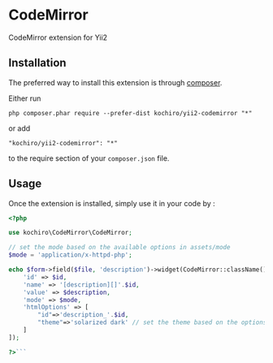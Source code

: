 CodeMirror
==========
CodeMirror extension for Yii2

Installation
------------

The preferred way to install this extension is through [composer](http://getcomposer.org/download/).

Either run

```
php composer.phar require --prefer-dist kochiro/yii2-codemirror "*"
```

or add

```
"kochiro/yii2-codemirror": "*"
```

to the require section of your `composer.json` file.


Usage
-----

Once the extension is installed, simply use it in your code by  :

```php
<?php 

use kochiro\CodeMirror\CodeMirror; 

// set the mode based on the available options in assets/mode
$mode = 'application/x-httpd-php';

echo $form->field($file, 'description')->widget(CodeMirror::className(), [
    'id' => $id,
    'name' => '[description][]'.$id,
	'value' => $description,
    'mode' => $mode,
    'htmlOptions' => [
        "id"=>'description_'.$id, 
        "theme"=>'solarized dark' // set the theme based on the options in assets/theme, you must also include the corresponding css file in CodeMirrorAsset.php
    ]
]);

?>```